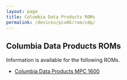 ```yaml
---
layout: page
title: Columbia Data Products ROMs
permalink: /devices/pcx86/rom/cdp/
---
```


Columbia Data Products ROMs
---------------------------

Information is available for the following ROMs.

- [Columbia Data Products MPC 1600](mpc1600/)
